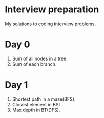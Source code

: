 # Interview preparation
My solutions to coding interview problems.

# Day 0
1. Sum of all nodes in a tree.
2. Sum of each branch.

# Day 1 
1. Shortest path in a maze(BFS).
2. Closest element in BST.
3. Max depth in BT(DFS).
